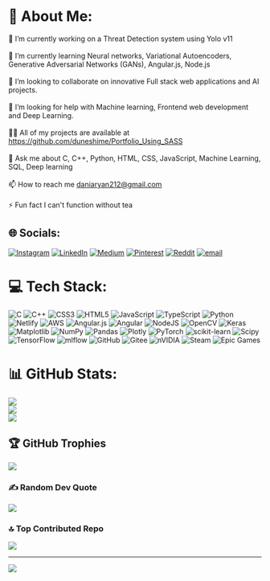 # 💫 About Me:
🔭 I’m currently working on a Threat Detection system using Yolo v11<br><br>🌱 I’m currently learning Neural networks, Variational Autoencoders, Generative Adversarial Networks (GANs), Angular.js, Node.js<br><br>👯 I’m looking to collaborate on innovative Full stack web applications and AI projects.<br><br>🤝 I’m looking for help with Machine learning, Frontend web development and Deep Learning.<br><br>👨‍💻 All of my projects are available at https://github.com/duneshime/Portfolio_Using_SASS<br><br>💬 Ask me about C, C++, Python, HTML, CSS, JavaScript, Machine Learning, SQL, Deep learning<br><br>📫 How to reach me daniaryan212@gmail.com<br><br>⚡ Fun fact I can't function without tea


## 🌐 Socials:
[![Instagram](https://img.shields.io/badge/Instagram-%23E4405F.svg?logo=Instagram&logoColor=white)](https://instagram.com/aryandani_06) [![LinkedIn](https://img.shields.io/badge/LinkedIn-%230077B5.svg?logo=linkedin&logoColor=white)](https://linkedin.com/in/aryandani) [![Medium](https://img.shields.io/badge/Medium-12100E?logo=medium&logoColor=white)](https://medium.com/@@daniaryan212) [![Pinterest](https://img.shields.io/badge/Pinterest-%23E60023.svg?logo=Pinterest&logoColor=white)](https://pinterest.com/daniaryan212) [![Reddit](https://img.shields.io/badge/Reddit-%23FF4500.svg?logo=Reddit&logoColor=white)](https://reddit.com/user/u/Background-Emu4821) [![email](https://img.shields.io/badge/Email-D14836?logo=gmail&logoColor=white)](mailto:daniaryan212@gmail.com) 

# 💻 Tech Stack:
![C](https://img.shields.io/badge/c-%2300599C.svg?style=for-the-badge&logo=c&logoColor=white) ![C++](https://img.shields.io/badge/c++-%2300599C.svg?style=for-the-badge&logo=c%2B%2B&logoColor=white) ![CSS3](https://img.shields.io/badge/css3-%231572B6.svg?style=for-the-badge&logo=css3&logoColor=white) ![HTML5](https://img.shields.io/badge/html5-%23E34F26.svg?style=for-the-badge&logo=html5&logoColor=white) ![JavaScript](https://img.shields.io/badge/javascript-%23323330.svg?style=for-the-badge&logo=javascript&logoColor=%23F7DF1E) ![TypeScript](https://img.shields.io/badge/typescript-%23007ACC.svg?style=for-the-badge&logo=typescript&logoColor=white) ![Python](https://img.shields.io/badge/python-3670A0?style=for-the-badge&logo=python&logoColor=ffdd54) ![Netlify](https://img.shields.io/badge/netlify-%23000000.svg?style=for-the-badge&logo=netlify&logoColor=#00C7B7) ![AWS](https://img.shields.io/badge/AWS-%23FF9900.svg?style=for-the-badge&logo=amazon-aws&logoColor=white) ![Angular.js](https://img.shields.io/badge/angular.js-%23E23237.svg?style=for-the-badge&logo=angularjs&logoColor=white) ![Angular](https://img.shields.io/badge/angular-%23DD0031.svg?style=for-the-badge&logo=angular&logoColor=white) ![NodeJS](https://img.shields.io/badge/node.js-6DA55F?style=for-the-badge&logo=node.js&logoColor=white) ![OpenCV](https://img.shields.io/badge/opencv-%23white.svg?style=for-the-badge&logo=opencv&logoColor=white) ![Keras](https://img.shields.io/badge/Keras-%23D00000.svg?style=for-the-badge&logo=Keras&logoColor=white) ![Matplotlib](https://img.shields.io/badge/Matplotlib-%23ffffff.svg?style=for-the-badge&logo=Matplotlib&logoColor=black) ![NumPy](https://img.shields.io/badge/numpy-%23013243.svg?style=for-the-badge&logo=numpy&logoColor=white) ![Pandas](https://img.shields.io/badge/pandas-%23150458.svg?style=for-the-badge&logo=pandas&logoColor=white) ![Plotly](https://img.shields.io/badge/Plotly-%233F4F75.svg?style=for-the-badge&logo=plotly&logoColor=white) ![PyTorch](https://img.shields.io/badge/PyTorch-%23EE4C2C.svg?style=for-the-badge&logo=PyTorch&logoColor=white) ![scikit-learn](https://img.shields.io/badge/scikit--learn-%23F7931E.svg?style=for-the-badge&logo=scikit-learn&logoColor=white) ![Scipy](https://img.shields.io/badge/SciPy-%230C55A5.svg?style=for-the-badge&logo=scipy&logoColor=%white) ![TensorFlow](https://img.shields.io/badge/TensorFlow-%23FF6F00.svg?style=for-the-badge&logo=TensorFlow&logoColor=white) ![mlflow](https://img.shields.io/badge/mlflow-%23d9ead3.svg?style=for-the-badge&logo=numpy&logoColor=blue) ![GitHub](https://img.shields.io/badge/github-%23121011.svg?style=for-the-badge&logo=github&logoColor=white) ![Gitee](https://img.shields.io/badge/Gitee-C71D23?style=for-the-badge&logo=gitee&logoColor=white) ![nVIDIA](https://img.shields.io/badge/nVIDIA-%2376B900.svg?style=for-the-badge&logo=nVIDIA&logoColor=white) ![Steam](https://img.shields.io/badge/steam-%23000000.svg?style=for-the-badge&logo=steam&logoColor=white) ![Epic Games](https://img.shields.io/badge/epicgames-%23313131.svg?style=for-the-badge&logo=epicgames&logoColor=white)
# 📊 GitHub Stats:
![](https://github-readme-stats.vercel.app/api?username=duneshime&theme=dark&hide_border=false&include_all_commits=true&count_private=true)<br/>
![](https://github-readme-streak-stats.herokuapp.com/?user=duneshime&theme=dark&hide_border=false)<br/>
![](https://github-readme-stats.vercel.app/api/top-langs/?username=duneshime&theme=dark&hide_border=false&include_all_commits=true&count_private=true&layout=compact)

## 🏆 GitHub Trophies
![](https://github-profile-trophy.vercel.app/?username=duneshime&theme=radical&no-frame=false&no-bg=false&margin-w=4)

### ✍️ Random Dev Quote
![](https://quotes-github-readme.vercel.app/api?type=horizontal&theme=dark)

### 🔝 Top Contributed Repo
![](https://github-contributor-stats.vercel.app/api?username=duneshime&limit=5&theme=dark&combine_all_yearly_contributions=true)

---
[![](https://visitcount.itsvg.in/api?id=duneshime&icon=2&color=12)](https://visitcount.itsvg.in)

<!-- Proudly created with GPRM ( https://gprm.itsvg.in ) -->
